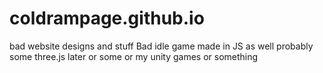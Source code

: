 # coldrampage.github.io
bad website designs and stuff
Bad idle game made in JS as well
probably some three.js later or some or my unity games or something
